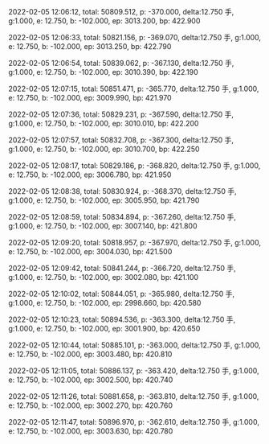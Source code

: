 2022-02-05 12:06:12, total: 50809.512, p: -370.000, delta:12.750 手, g:1.000, e: 12.750, b: -102.000, ep: 3013.200, bp: 422.900

2022-02-05 12:06:33, total: 50821.156, p: -369.070, delta:12.750 手, g:1.000, e: 12.750, b: -102.000, ep: 3013.250, bp: 422.790

2022-02-05 12:06:54, total: 50839.062, p: -367.130, delta:12.750 手, g:1.000, e: 12.750, b: -102.000, ep: 3010.390, bp: 422.190

2022-02-05 12:07:15, total: 50851.471, p: -365.770, delta:12.750 手, g:1.000, e: 12.750, b: -102.000, ep: 3009.990, bp: 421.970

2022-02-05 12:07:36, total: 50829.231, p: -367.590, delta:12.750 手, g:1.000, e: 12.750, b: -102.000, ep: 3010.010, bp: 422.200

2022-02-05 12:07:57, total: 50832.708, p: -367.300, delta:12.750 手, g:1.000, e: 12.750, b: -102.000, ep: 3010.700, bp: 422.250

2022-02-05 12:08:17, total: 50829.186, p: -368.820, delta:12.750 手, g:1.000, e: 12.750, b: -102.000, ep: 3006.780, bp: 421.950

2022-02-05 12:08:38, total: 50830.924, p: -368.370, delta:12.750 手, g:1.000, e: 12.750, b: -102.000, ep: 3005.950, bp: 421.790

2022-02-05 12:08:59, total: 50834.894, p: -367.260, delta:12.750 手, g:1.000, e: 12.750, b: -102.000, ep: 3007.140, bp: 421.800

2022-02-05 12:09:20, total: 50818.957, p: -367.970, delta:12.750 手, g:1.000, e: 12.750, b: -102.000, ep: 3004.030, bp: 421.500

2022-02-05 12:09:42, total: 50841.244, p: -366.720, delta:12.750 手, g:1.000, e: 12.750, b: -102.000, ep: 3002.080, bp: 421.100

2022-02-05 12:10:02, total: 50844.051, p: -365.980, delta:12.750 手, g:1.000, e: 12.750, b: -102.000, ep: 2998.660, bp: 420.580

2022-02-05 12:10:23, total: 50894.536, p: -363.300, delta:12.750 手, g:1.000, e: 12.750, b: -102.000, ep: 3001.900, bp: 420.650

2022-02-05 12:10:44, total: 50885.101, p: -363.000, delta:12.750 手, g:1.000, e: 12.750, b: -102.000, ep: 3003.480, bp: 420.810

2022-02-05 12:11:05, total: 50886.137, p: -363.420, delta:12.750 手, g:1.000, e: 12.750, b: -102.000, ep: 3002.500, bp: 420.740

2022-02-05 12:11:26, total: 50881.658, p: -363.810, delta:12.750 手, g:1.000, e: 12.750, b: -102.000, ep: 3002.270, bp: 420.760

2022-02-05 12:11:47, total: 50896.970, p: -362.610, delta:12.750 手, g:1.000, e: 12.750, b: -102.000, ep: 3003.630, bp: 420.780